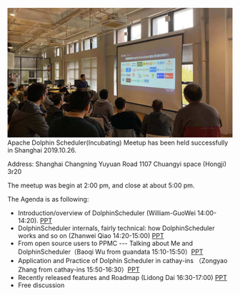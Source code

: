![avatar](/img/2019-10-26-user.jpg)
Apache Dolphin Scheduler(Incubating) Meetup has been held successfully in Shanghai 2019.10.26.

Address: Shanghai Changning Yuyuan Road 1107 Chuangyi space (Hongji) 3r20

The meetup was begin at 2:00 pm, and close at about 5:00 pm.

The Agenda is as following:

- Introduction/overview of DolphinScheduler (William-GuoWei 14:00-14:20). [PPT](/file/2019-10-26/DolphinScheduler_guowei.pptx)
- DolphinScheduler internals, fairly technical: how DolphinScheduler works and so on (Zhanwei Qiao 14:20-15:00) [PPT](/file/2019-10-26/DolphinScheduler_qiaozhanwei.pptx)
- From open source users to PPMC --- Talking about Me and DolphinScheduler（Baoqi Wu from guandata 15:10-15:50）[PPT](/file/2019-10-26/Dolphinescheduler_baoqiwu.pptx)
- Application and Practice of Dolphin Scheduler in cathay-ins （Zongyao Zhang from cathay-ins 15:50-16:30）[PPT](/file/2019-10-26/DolphinScheduler_zhangzongyao.pptx)
- Recently released features and Roadmap (Lidong Dai 16:30-17:00) [PPT](/file/2019-10-26/DolphinScheduler_dailidong.pptx)
- Free discussion
